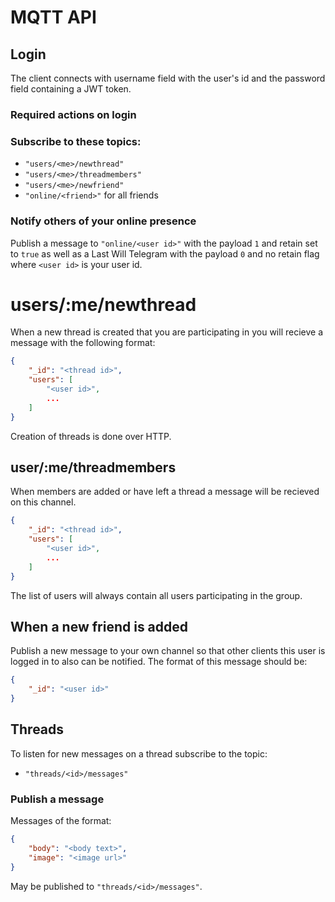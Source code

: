 # MQTT API

## Login

The client connects with username field with the user's id and the password field containing a JWT token.

### Required actions on login

### Subscribe to these topics:

- `"users/<me>/newthread"`
- `"users/<me>/threadmembers"`
- `"users/<me>/newfriend"`
- `"online/<friend>"` for all friends

### Notify others of your online presence
Publish a message to `"online/<user id>"` with the payload `1` and retain set to `true` as well as a Last Will Telegram with the payload `0` and no retain flag where `<user id>` is your user id.

# users/:me/newthread
When a new thread is created that you are participating in you will recieve a message with the following format:
```json
{
    "_id": "<thread id>",
    "users": [
        "<user id>",
        ...
    ]
}
```

Creation of threads is done over HTTP.

## user/:me/threadmembers
When members are added or have left a thread a message will be recieved on this channel.
```json
{
    "_id": "<thread id>",
    "users": [
        "<user id>",
        ...
    ]
}
```

The list of users will always contain all users participating in the group.

## When a new friend is added
Publish a new message to your own channel so that other clients this user is logged in to also can be notified. The format of this message should be:
```json
{
    "_id": "<user id>"
}
```

## Threads

To listen for new messages on a thread subscribe to the topic:
- `"threads/<id>/messages"`

### Publish a message

Messages of the format:
```json
{
    "body": "<body text>",
    "image": "<image url>" 
}
```

May be published to `"threads/<id>/messages"`.
